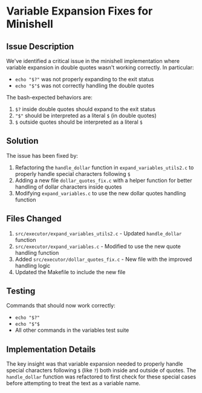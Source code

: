 # Variable Expansion Fixes for Minishell

## Issue Description

We've identified a critical issue in the minishell implementation where variable expansion in double quotes wasn't working correctly. In particular:

- `echo "$?"` was not properly expanding to the exit status
- `echo "$"$` was not correctly handling the double quotes

The bash-expected behaviors are:
1. `$?` inside double quotes should expand to the exit status
2. `"$"` should be interpreted as a literal `$` (in double quotes)
3. `$` outside quotes should be interpreted as a literal `$`

## Solution

The issue has been fixed by:

1. Refactoring the `handle_dollar` function in `expand_variables_utils2.c` to properly handle special characters following `$`
2. Adding a new file `dollar_quotes_fix.c` with a helper function for better handling of dollar characters inside quotes
3. Modifying `expand_variables.c` to use the new dollar quotes handling function

## Files Changed

1. `src/executor/expand_variables_utils2.c` - Updated `handle_dollar` function
2. `src/executor/expand_variables.c` - Modified to use the new quote handling function
3. Added `src/executor/dollar_quotes_fix.c` - New file with the improved handling logic
4. Updated the Makefile to include the new file

## Testing

Commands that should now work correctly:
- `echo "$?"`
- `echo "$"$`
- All other commands in the variables test suite

## Implementation Details

The key insight was that variable expansion needed to properly handle special characters following `$` (like `?`) both inside and outside of quotes. The `handle_dollar` function was refactored to first check for these special cases before attempting to treat the text as a variable name.
